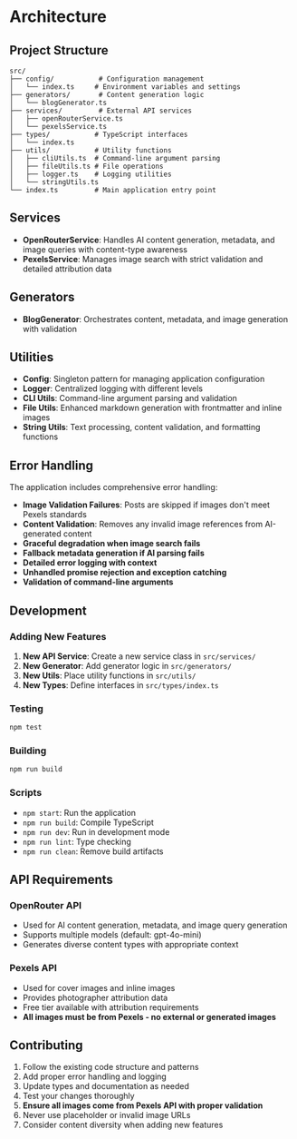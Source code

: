 # Architecture

## Project Structure

```
src/
├── config/           # Configuration management
│   └── index.ts     # Environment variables and settings
├── generators/       # Content generation logic
│   └── blogGenerator.ts
├── services/         # External API services
│   ├── openRouterService.ts
│   └── pexelsService.ts
├── types/           # TypeScript interfaces
│   └── index.ts
├── utils/           # Utility functions
│   ├── cliUtils.ts  # Command-line argument parsing
│   ├── fileUtils.ts # File operations
│   ├── logger.ts    # Logging utilities
│   └── stringUtils.ts
└── index.ts         # Main application entry point
```

## Services

- **OpenRouterService**: Handles AI content generation, metadata, and image queries with content-type awareness
- **PexelsService**: Manages image search with strict validation and detailed attribution data

## Generators

- **BlogGenerator**: Orchestrates content, metadata, and image generation with validation

## Utilities

- **Config**: Singleton pattern for managing application configuration
- **Logger**: Centralized logging with different levels
- **CLI Utils**: Command-line argument parsing and validation
- **File Utils**: Enhanced markdown generation with frontmatter and inline images
- **String Utils**: Text processing, content validation, and formatting functions

## Error Handling

The application includes comprehensive error handling:

- **Image Validation Failures**: Posts are skipped if images don't meet Pexels standards
- **Content Validation**: Removes any invalid image references from AI-generated content
- **Graceful degradation when image search fails**
- **Fallback metadata generation if AI parsing fails**
- **Detailed error logging with context**
- **Unhandled promise rejection and exception catching**
- **Validation of command-line arguments**

## Development

### Adding New Features

1. **New API Service**: Create a new service class in `src/services/`
2. **New Generator**: Add generator logic in `src/generators/`
3. **New Utils**: Place utility functions in `src/utils/`
4. **New Types**: Define interfaces in `src/types/index.ts`

### Testing

```bash
npm test
```

### Building

```bash
npm run build
```

### Scripts

- `npm start`: Run the application
- `npm run build`: Compile TypeScript
- `npm run dev`: Run in development mode
- `npm run lint`: Type checking
- `npm run clean`: Remove build artifacts

## API Requirements

### OpenRouter API

- Used for AI content generation, metadata, and image query generation
- Supports multiple models (default: gpt-4o-mini)
- Generates diverse content types with appropriate context

### Pexels API

- Used for cover images and inline images
- Provides photographer attribution data
- Free tier available with attribution requirements
- **All images must be from Pexels - no external or generated images**

## Contributing

1. Follow the existing code structure and patterns
2. Add proper error handling and logging
3. Update types and documentation as needed
4. Test your changes thoroughly
5. **Ensure all images come from Pexels API with proper validation**
6. Never use placeholder or invalid image URLs
7. Consider content diversity when adding new features 